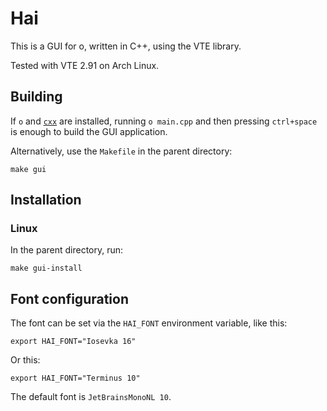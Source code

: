 # Hai

This is a GUI for o, written in C++, using the VTE library.

Tested with VTE 2.91 on Arch Linux.

## Building

If `o` and [`cxx`](https://github.com/xyproto/cxx) are installed, running `o main.cpp` and then pressing `ctrl+space` is enough to build the GUI application.

Alternatively, use the `Makefile` in the parent directory:

    make gui

## Installation

### Linux

In the parent directory, run:

    make gui-install

## Font configuration

The font can be set via the `HAI_FONT` environment variable, like this:

    export HAI_FONT="Iosevka 16"

Or this:

    export HAI_FONT="Terminus 10"

The default font is `JetBrainsMonoNL 10`.
